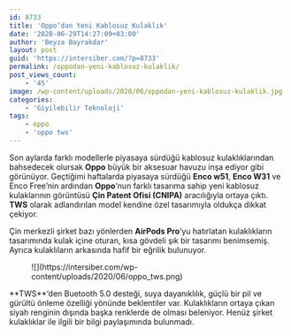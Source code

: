 ```yaml
---
id: 8733
title: 'Oppo’dan Yeni Kablosuz Kulaklık'
date: '2020-06-29T14:27:09+03:00'
author: 'Beyza Bayrakdar'
layout: post
guid: 'https://intersiber.com/?p=8733'
permalink: /oppodan-yeni-kablosuz-kulaklik/
post_views_count:
    - '45'
image: /wp-content/uploads/2020/06/oppodan-yeni-kablosuz-kulaklik.jpg
categories:
    - 'Giyilebilir Teknoloji'
tags:
    - oppo
    - 'oppo tws'
---
```


Son aylarda farklı modellerle piyasaya sürdüğü kablosuz kulaklıklarından bahsedecek olursak **Oppo** büyük bir aksesuar havuzu inşa ediyor gibi görünüyor. Geçtiğimi haftalarda piyasaya sürdüğü **Enco w51**, **Enco W31** ve Enco Free’nin ardından **Oppo**‘nun farklı tasarıma sahip yeni kablosuz kulaklarının görüntüsü **Çin Patent Ofisi (CNIPA)** aracılığıyla ortaya çıktı. **TWS** olarak adlandırılan model kendine özel tasarımıyla oldukça dikkat çekiyor.

Çin merkezli şirket bazı yönlerden **AirPods Pro**‘yu hatırlatan kulaklıkların tasarımında kulak içine oturan, kısa gövdeli şık bir tasarımı benimsemiş. Ayrıca kulaklıların arkasında hafif bir eğrilik bulunuyor.

<figure class="wp-block-image size-large">![](https://intersiber.com/wp-content/uploads/2020/06/oppo_tws.png)</figure>**TWS**‘den Buetooth 5.0 desteği, suya dayanıklılık, güçlü bir pil ve gürültü önleme özelliği yönünde beklentiler var. Kulaklıkların ortaya çıkan siyah renginin dışında başka renklerde de olması beleniyor. Henüz şirket kulaklıklar ile ilgili bir bilgi paylaşımında bulunmadı.